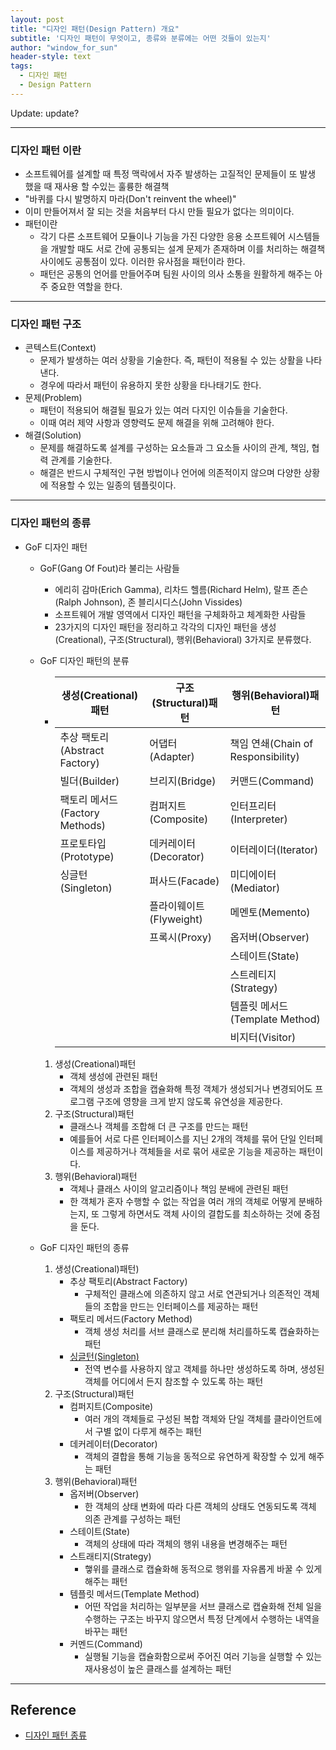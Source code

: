 ```yaml
---
layout: post
title: "디자인 패턴(Design Pattern) 개요"
subtitle: '디자인 패턴이 무엇이고, 종류와 분류에는 어떤 것들이 있는지'
author: "window_for_sun"
header-style: text
tags:
  - 디자인 패턴
  - Design Pattern
---
```


Update: update?

---

### 디자인 패턴 이란
- 소프트웨어를 설계할 때 특정 맥락에서 자주 발생하는 고질적인 문제들이 또 발생 했을 때 재사용 할 수있는 훌륭한 해결책
- "바퀴를 다시 발명하지 마라(Don't reinvent the wheel)"
- 이미 만들어져서 잘 되는 것을 처음부터 다시 만들 필요가 없다는 의미이다.
- 패턴이란
    - 각기 다른 소프트웨어 모듈이나 기능을 가진 다양한 응용 소프트웨어 시스템들을 개발할 때도 서로 간에 공통되는 설계 문제가 존재하며 이를 처리하는 해결책 사이에도 공통점이 있다. 이러한 유사점을 패턴이라 한다.
    - 패턴은 공통의 언어를 만들어주며 팀원 사이의 의사 소통을 원활하게 해주는 아주 중요한 역할을 한다.

---
    
### 디자인 패턴 구조
- 콘텍스트(Context)
    - 문제가 발생하는 여러 상황을 기술한다. 즉, 패턴이 적용될 수 있는 상활을 나타낸다.
    - 경우에 따라서 패턴이 유용하지 못한 상황을 타나태기도 한다.
- 문제(Problem)
    - 패턴이 적용되어 해결될 필요가 있는 여러 다지인 이슈들을 기술한다.
    - 이때 여러 제약 사항과 영향력도 문제 해결을 위해 고려해야 한다.
- 해결(Solution)
    - 문제를 해결하도록 설계를 구성하는 요소들과 그 요소들 사이의 관계, 책임, 협력 관계를 기술한다.
    - 해결은 반드시 구체적인 구현 방법이나 언어에 의존적이지 않으며 다양한 상황에 적용할 수 있는 일종의 템플릿이다.
    
---

### 디자인 패턴의 종류
- GoF 디자인 패턴 
    - GoF(Gang Of Fout)라 불리는 사람들
        - 에리히 감마(Erich Gamma), 리차드 헬름(Richard Helm), 랄프 존슨(Ralph Johnson), 존 블리시디스(John Vissides)
        - 소프트웨어 개발 영역에서 디자인 패턴을 구체화하고 체계화한 사람들
        - 23가지의 디자인 패턴을 정리하고 각각의 디자인 패턴을 생성(Creational), 구조(Structural), 행위(Behavioral) 3가지로 분류했다.
    - GoF 디자인 패턴의 분류
        - | 생성(Creational)패턴 | 구조(Structural)패턴 | 행위(Behavioral)패턴 |
           |-----|-----|-----|
           | 추상 팩토리(Abstract Factory)       | 어댑터(Adapter)                      | 책임 연쇄(Chain of Responsibility)
           | 빌더(Builder)                      | 브리지(Bridge)                       | 커맨드(Command)
           | 팩토리 메서드(Factory Methods)     | 컴퍼지트(Composite)                  | 인터프리터(Interpreter)
           | 프로토타입(Prototype)              | 데커레이터(Decorator)                | 이터레이더(Iterator)
           | 싱글턴(Singleton)                  | 퍼사드(Facade)                       | 미디에이터(Mediator)
           |                                    | 플라이웨이트(Flyweight)              | 메멘토(Memento)
           |                                    | 프록시(Proxy)                        | 옵저버(Observer)
           |                                    |                                      | 스테이트(State)
           |                                    |                                      | 스트레티지(Strategy)
           |                                    |                                      | 템플릿 메서드(Template Method)
           |                                    |                                      | 비지터(Visitor)
    
        1. 생성(Creational)패턴
            - 객체 생성에 관련된 패턴  
            - 객체의 생성과 조합을 캡슐화해 특정 객체가 생성되거나 변경되어도 프로그램 구조에 영향을 크게 받지 않도록 유연성을 제공한다.
        1. 구조(Structural)패턴
            - 클래스나 객체를 조합해 더 큰 구조를 만드는 패턴
            - 예를들어 서로 다른 인터페이스를 지닌 2개의 객체를 묶어 단일 인터페이스를 제공하거나 객체들을 서로 묶어 새로운 기능을 제공하는 패턴이다.
        1. 행위(Behavioral)패턴
            - 객체나 클래스 사이의 알고리즘이나 책임 분배에 관련된 패턴
            - 한 객체가 혼자 수행할 수 없는 작업을 여러 개의 객체로 어떻게 분배하는지, 또 그렇게 하면서도 객체 사이의 결합도를 최소하하는 것에 중점을 둔다.
           
    - GoF 디자인 패턴의 종류
        1. 생성(Creational)패턴)
            - 추상 팩토리(Abstract Factory)
                - 구체적인 클래스에 의존하지 않고 서로 연관되거나 의존적인 객체들의 조합을 만드는 인터페이스를 제공하는 패턴
            - 팩토리 메서드(Factory Method)
                - 객체 생성 처리를 서브 클래스로 분리해 처리를하도록 캡슐화하는 패턴
            - [싱글턴(Singleton)](https://lee-changsun.github.io/2019/02/11/designpattern-singleton/)
                - 전역 변수를 사용하지 않고 객체를 하나만 생성하도록 하며, 생성된 객체를 어디에서 든지 참조할 수 있도록 하는 패턴
        1. 구조(Structural)패턴
            - 컴퍼지트(Composite)
                - 여러 개의 객체들로 구성된 복합 객체와 단일 객체를 클라이언트에서 구별 없이 다루게 해주는 패턴
            - 데커레이터(Decorator)
                - 객체의 결합을 통해 기능을 동적으로 유연하게 확장할 수 있게 해주는 패턴
        1. 행위(Behavioral)패턴
            - 옵저버(Observer)
                - 한 객체의 상태 변화에 따라 다른 객체의 상태도 연동되도록 객체 의존 관계를 구성하는 패턴
            - 스테이트(State)
                - 객체의 상태에 따라 객체의 행위 내용을 변경해주는 패턴
            - 스트래티지(Strategy)
                - 햏위를 클래스로 캡슐화해 동적으로 행위를 자유롭게 바꿀 수 있게 해주는 패턴
            - 템플릿 메서드(Template Method)
                - 어떤 작업을 처리하는 일부분을 서브 클래스로 캡슐화해 전체 일을 수행하는 구조는 바꾸지 않으면서 특정 단계에서 수행하는 내역을 바꾸는 패턴
            - 커멘드(Command)
                - 실행될 기능을 캡슐화함으로써 주어진 여러 기능을 실행할 수 있는 재사용성이 높은 클래스를 설계하는 패턴
        
        
---
 
## Reference
- [디자인 패턴 종류](https://gmlwjd9405.github.io/2018/07/06/design-pattern.html)